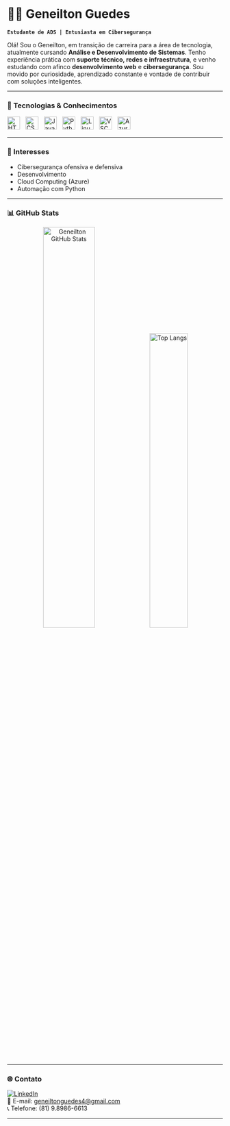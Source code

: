 # 👨‍💻 Geneilton Guedes

**`Estudante de ADS | Entusiasta em Cibersegurança`**

Olá! Sou o Geneilton, em transição de carreira para a área de tecnologia, atualmente cursando **Análise e Desenvolvimento de Sistemas**. Tenho experiência prática com **suporte técnico, redes e infraestrutura**, e venho estudando com afinco **desenvolvimento web** e **cibersegurança**. Sou movido por curiosidade, aprendizado constante e vontade de contribuir com soluções inteligentes.

---

### 🚀 Tecnologias & Conhecimentos

<img align="left" alt="HTML" title="HTML" width="30px" style="padding-right: 10px;" src="https://cdn.jsdelivr.net/gh/devicons/devicon/icons/html5/html5-original.svg" />
<img align="left" alt="CSS" title="CSS" width="30px" style="padding-right: 10px;" src="https://cdn.jsdelivr.net/gh/devicons/devicon/icons/css3/css3-original.svg" />
<img align="left" alt="JavaScript" title="JavaScript" width="30px" style="padding-right: 10px;" src="https://cdn.jsdelivr.net/gh/devicons/devicon/icons/javascript/javascript-original.svg" />
<img align="left" alt="Python" title="Python" width="30px" style="padding-right: 10px;" src="https://cdn.jsdelivr.net/gh/devicons/devicon/icons/python/python-original.svg" />
<img align="left" alt="Linux" title="Linux" width="30px" style="padding-right: 10px;" src="https://cdn.jsdelivr.net/gh/devicons/devicon/icons/linux/linux-original.svg" />
<img align="left" alt="VSCode" title="VSCode" width="30px" style="padding-right: 10px;" src="https://cdn.jsdelivr.net/gh/devicons/devicon/icons/vscode/vscode-original.svg" />
<img align="left" alt="Azure" title="Azure" width="30px" style="padding-right: 10px;" src="https://cdn.jsdelivr.net/gh/devicons/devicon/icons/azure/azure-original.svg" />
<br/>
<br/>

---

### 🧠 Interesses

- Cibersegurança ofensiva e defensiva  
- Desenvolvimento  
- Cloud Computing (Azure)  
- Automação com Python  

---

### 📊 GitHub Stats

<p align="center">
  <img 
    alt="Geneilton GitHub Stats" 
    width="49%" 
    src="https://github-readme-stats.vercel.app/api?username=GeneiltonGuedes&show_icons=true&theme=tokyonight&locale=pt-br" 
  />
  <img 
    alt="Top Langs" 
    width="42%" 
    src="https://github-readme-stats.vercel.app/api/top-langs/?username=GeneiltonGuedes&layout=compact&theme=tokyonight" 
  />
</p>

<br clear="both"/>

---

### 🌐 Contato

[![LinkedIn](https://img.shields.io/badge/LinkedIn-0077B5?style=for-the-badge&logo=linkedin&logoColor=white)](https://www.linkedin.com/in/geneiltonguedes)  
📧 E-mail: geneiltonguedes4@gmail.com  
📞 Telefone: (81) 9.8986-6613

---
